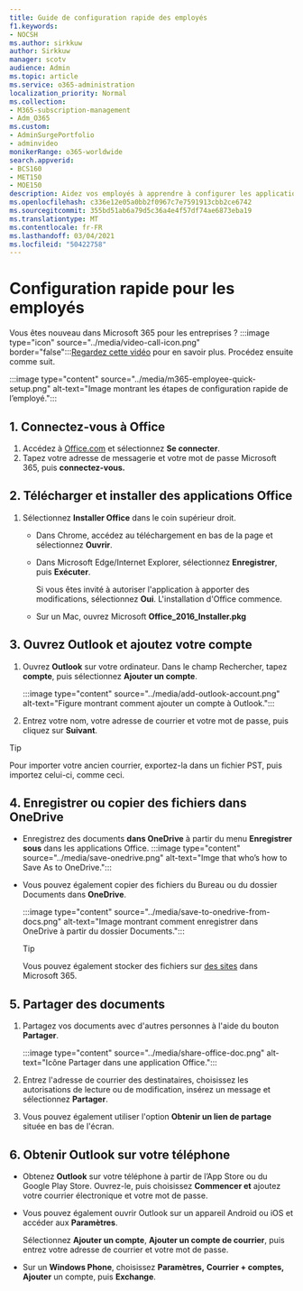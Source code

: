 ```yaml
---
title: Guide de configuration rapide des employés
f1.keywords:
- NOCSH
ms.author: sirkkuw
author: Sirkkuw
manager: scotv
audience: Admin
ms.topic: article
ms.service: o365-administration
localization_priority: Normal
ms.collection:
- M365-subscription-management
- Adm_O365
ms.custom:
- AdminSurgePortfolio
- adminvideo
monikerRange: o365-worldwide
search.appverid:
- BCS160
- MET150
- MOE150
description: Aidez vos employés à apprendre à configurer les applications Office qu’ils obtiennent avec Microsoft 365 Business Premium.
ms.openlocfilehash: c336e12e05a0bb2f0967c7e7591913cbb2ce6742
ms.sourcegitcommit: 355bd51ab6a79d5c36a4e4f57df74ae6873eba19
ms.translationtype: MT
ms.contentlocale: fr-FR
ms.lasthandoff: 03/04/2021
ms.locfileid: "50422758"
---
```

# <a name="employee-quick-setup"></a>Configuration rapide pour les employés

Vous êtes nouveau dans Microsoft 365 pour les entreprises ? :::image type="icon" source="../media/video-call-icon.png" border="false":::[Regardez cette vidéo](https://support.microsoft.com/office/d6466f0d-5d13-464a-adcb-00906ae87029) pour en savoir plus. Procédez ensuite comme suit.

:::image type="content" source="../media/m365-employee-quick-setup.png" alt-text="Image montrant les étapes de configuration rapide de l’employé.":::

## <a name="1-sign-in-to-office"></a>1. Connectez-vous à Office

1. Accédez à [Office.com](https://office.com) et sélectionnez **Se connecter**.
1. Tapez votre adresse de messagerie et votre mot de passe Microsoft 365, puis **connectez-vous.**

## <a name="2-download-and-install-office-apps"></a>2. Télécharger et installer des applications Office

1. Sélectionnez **Installer Office** dans le coin supérieur droit.
    - Dans Chrome, accédez au téléchargement en bas de la page et sélectionnez **Ouvrir**.
    - Dans Microsoft Edge/Internet Explorer, sélectionnez **Enregistrer**, puis **Exécuter**.
    
        Si vous êtes invité à autoriser l'application à apporter des modifications, sélectionnez **Oui**. L'installation d'Office commence.
    - Sur un Mac, ouvrez Microsoft **Office_2016_Installer.pkg**

## <a name="3-open-outlook-and-add-your-account"></a>3. Ouvrez Outlook et ajoutez votre compte

1. Ouvrez **Outlook** sur votre ordinateur. Dans le champ Rechercher, tapez **compte**, puis sélectionnez **Ajouter un compte**.

    :::image type="content" source="../media/add-outlook-account.png" alt-text="Figure montrant comment ajouter un compte à Outlook.":::

1. Entrez votre nom, votre adresse de courrier et votre mot de passe, puis cliquez sur **Suivant**.

> [!TIP]
> Pour importer votre ancien courrier, exportez-la dans un fichier PST, puis importez celui-ci, comme ceci.

## <a name="4-save-or-copy-files-to-onedrive"></a>4. Enregistrer ou copier des fichiers dans OneDrive

- Enregistrez des documents **dans OneDrive** à partir du menu **Enregistrer sous** dans les applications Office.
    :::image type="content" source="../media/save-onedrive.png" alt-text="Imge that who’s how to Save As to OneDrive.":::

- Vous pouvez également copier des fichiers du Bureau ou du dossier Documents dans **OneDrive**.

    :::image type="content" source="../media/save-to-onedrive-from-docs.png" alt-text="Image montrant comment enregistrer dans OneDrive à partir du dossier Documents.":::

    > [!TIP]
    > Vous pouvez également stocker des fichiers sur [des sites](https://support.microsoft.com/office/d18d21a0-1f9f-4f6c-ac45-d52afa0a4a2e) dans Microsoft 365.

## <a name="5-share-documents"></a>5. Partager des documents

1. Partagez vos documents avec d'autres personnes à l'aide du bouton **Partager**.

    :::image type="content" source="../media/share-office-doc.png" alt-text="Icône Partager dans une application Office.":::

1. Entrez l'adresse de courrier des destinataires, choisissez les autorisations de lecture ou de modification, insérez un message et sélectionnez **Partager**.
1. Vous pouvez également utiliser l'option **Obtenir un lien de partage** située en bas de l'écran.

## <a name="6-get-outlook-on-your-phone"></a>6. Obtenir Outlook sur votre téléphone

- Obtenez **Outlook** sur votre téléphone à partir de l’App Store ou du Google Play Store. Ouvrez-le, puis choisissez **Commencer et** ajoutez votre courrier électronique et votre mot de passe.
- Vous pouvez également ouvrir Outlook sur un appareil Android ou iOS et accéder aux **Paramètres**.

    Sélectionnez **Ajouter un compte**, **Ajouter un compte de courrier**, puis entrez votre adresse de courrier et votre mot de passe.
- Sur un **Windows Phone**, choisissez **Paramètres,** **Courrier + comptes,** **Ajouter** un compte, puis **Exchange**.